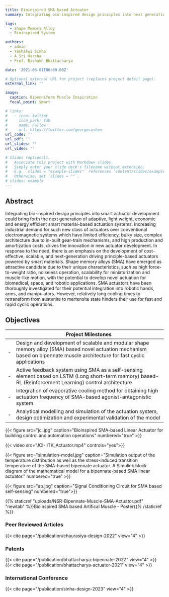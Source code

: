 ```yaml
---
title: Bioinspired SMA based Actuator
summary: Integrating bio-inspired design principles into next generation of adaptive and energy efficient shape memory alloy-based actuation systems

tags:
  - Shape Memory Alloy
  - Bioinspired System

authors: 
  - admin
  - Yashaswi Sinha
  - A Sri Harsha
  - Prof. Bishakh Bhattacharya

date: '2021-06-01T00:00:00Z'

# Optional external URL for project (replaces project detail page).
external_link: ''

image:
  caption: Bipenniform Muscle Inspiration
  focal_point: Smart

# links:
#   - icon: twitter
#     icon_pack: fab
#     name: Follow
#     url: https://twitter.com/georgecushen
url_code: ''
url_pdf: ''
url_slides: ''
url_video: ''

# Slides (optional).
#   Associate this project with Markdown slides.
#   Simply enter your slide deck's filename without extension.
#   E.g. `slides = "example-slides"` references `content/slides/example-slides.md`.
#   Otherwise, set `slides = ""`.
# slides: example
---
```


## Abstract
Integrating bio-inspired design principles into smart actuator development could bring forth the next generation of adaptive, light weight, economic and energy efficient smart material-based actuation systems. Increasing industrial demand for such new class of actuators over conventional electromagnetic systems which have limited efficiency, bulky size, complex architecture due to in-built gear-train mechanisms, and high production and amortization costs, drives the innovation in new actuator development. In response to the need, there is an emphasis on the development of cost-effective, scalable, and next-generation driving principle-based actuators powered by smart materials. Shape memory alloys (SMA) have emerged as attractive candidate due to their unique characteristics, such as high force-to-weight ratio, noiseless operation, scalability for miniaturization and muscle-like motion, with the potential to develop novel actuation for biomedical, space, and robotic applications. SMA actuators have been thoroughly investigated for their potential integration into robotic hands, arms, and manipulators. However, relatively long cooling times to retransform from austenite to martensite state hinders their use for fast and rapid cyclic operations.

## Objectives
|  | Project Milestones |
|---|---|
| - | Design and development of scalable and modular shape memory alloy (SMA) based novel actuation mechanism based on bipennate muscle architecture for fast cyclic applications |
| - | Active feedback system using SMA as a self-sensing element based on LSTM (Long short-term memory) based-RL (Reinforcement Learning) control architecture |
| - | Integration of evaporative cooling method for obtaining high actuation frequency of SMA-based agonist-antagonistic system |
| - | Analytical modelling and simulation of the actuation system, design optimization and experimental validation of the model |


{{< figure src="jci.jpg" caption="Bioinspired SMA-based Linear Actuator for building control and automation operations" numbered="true" >}}

{{< video src="JCI-IITK_Actuator.mp4" controls="yes">}}

{{< figure src="simulation-model.jpg" caption="Simulation output of the temperature distribution as well as the stress-induced transition temperature of the SMA-based bipennate actuator. A Simulink block diagram of the mathematical model for a bipennate-based SMA linear actuator." numbered="true" >}}

{{< figure src="ap.jpg" caption="Signal Conditioning Circuit for SMA based self-sensing" numbered="true">}}

{{% staticref "uploads/NSR-Bipennate-Muscle-SMA-Actuator.pdf" "newtab" %}}Bioinspired SMA based Artifical Muscle - Poster{{% /staticref %}}

### Peer Reviewed Articles
{{< cite page="/publication/chaurasiya-design-2022" view="4" >}}

### Patents
{{< cite page="/publication/bhattacharya-bipennate-2022" view="4" >}}
{{< cite page="/publication/bhattacharya-actuator-2021" view="4" >}}

### International Conference
{{< cite page="/publication/sinha-design-2023" view="4" >}}